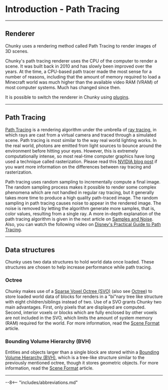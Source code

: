 # Introduction - Path Tracing

---

## Renderer

Chunky uses a rendering method called Path Tracing to render images of 3D scenes.

Chunky's path tracing renderer uses the CPU of the computer to render a scene. It was built back in 2010 and has slowly been improved over the years. At the time, a CPU-based path tracer made the most sense for a number of reasons, including that the amount of memory required to load a Minecraft world was much higher than the available video RAM (VRAM) of most computer systems. Much has changed since then.

It is possible to switch the renderer in Chunky using [plugins](../../../plugins/chunky_plugins).

---

## Path Tracing

<!-- Path Tracing articles for further expansion 
- https://pbr-book.org/3ed-2018/Light_Transport_I_Surface_Reflection/Path_Tracing
- http://www.graphics.stanford.edu/courses/cs348b-01/course29.hanrahan.pdf
- https://www.scratchapixel.com/lessons/3d-basic-rendering/global-illumination-path-tracing
-->

<a href="https://en.wikipedia.org/wiki/Path_tracing" target="_blank">Path Tracing</a> is a rendering algorithm under the umbrella of <a href="http://en.wikipedia.org/wiki/Ray_tracing_(graphics)" target="_blank">ray tracing</a>, in which rays are cast from a virtual camera and traced through a simulated scene. Path tracing is most similar to the way real world lighting works. In the real world, photons are emitted from light sources to bounce around the environment before hitting your eyes. However, this is extremely computationally intense, so most real-time computer graphics have long used a technique called rasterization. Please read this <a href="https://blogs.nvidia.com/blog/2022/03/23/what-is-path-tracing/" target="_blank">NVIDIA blog post</a> if you want more information on the differences between ray tracing and rasterization.

Path tracing uses random sampling to incrementally compute a final image. The random sampling process makes it possible to render some complex phenomena which are not handled in regular ray tracing, but it generally takes more time to produce a high quality path-traced image. The random sampling in path tracing causes noise to appear in the rendered image. The noise is removed by letting the algorithm generate more samples, that is, color values, resulting from a single ray. A more in-depth explanation of the path tracing algorithm is given in the next article on [Samples and Noise](../samples_and_noise). Also, you can watch the following video on <a href="https://www.youtube.com/watch?v=frLwRLS_ZR0" target="_blank">Disney's Practical Guide to Path Tracing</a>.

---

## Data structures

Chunky uses two data structures to hold world data once loaded. These structures are chosen to help increase performance while path tracing.

### Octree

Chunky makes use of a <a href="https://en.wikipedia.org/wiki/Sparse_voxel_octree" target="_blank">Sparse Voxel Octree (SVO)</a> (also see <a href="https://en.wikipedia.org/wiki/Octree" target="_blank">Octree</a>) to store loaded world data of blocks for renders in a "bi"nary tree like structure with eight children/siblings instead of two. Use of a SVO grants Chunky two main advantages. First, only pixels that are displayed are computed. Second, interior voxels or blocks which are fully enclosed by other voxels are not included in the SVO, which limits the amount of system memory (RAM) required for the world. For more information, read the [Scene Format](../../technical/scene_format#octree) article.

### Bounding Volume Hierarchy (BVH)

Entities and objects larger than a single block are stored within a <a href="https://en.wikipedia.org/wiki/Bounding_volume_hierarchy" target="_blank">Bounding Volume Hierarchy (BVH)</a>, which is a tree-like structure similar to the previously mentioned octree, though it stores geometric objects. For more information, read the [Scene Format](../../technical/scene_format#octree) article.

---

--8<-- "includes/abbreviations.md"
